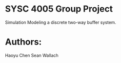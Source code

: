 # SYSC 4005 Group Project
Simulation Modeling a discrete two-way buffer system.



# Authors: 

Haoyu Chen              Sean Wallach
